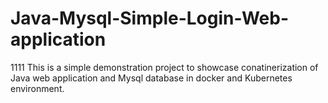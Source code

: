 # Java-Mysql-Simple-Login-Web-application
1111
This is a simple demonstration project to showcase conatinerization of Java web application and Mysql database in docker and Kubernetes environment.


